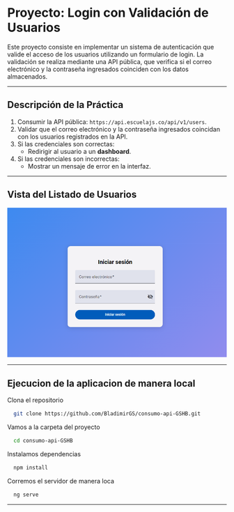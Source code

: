 # Proyecto: Login con Validación de Usuarios

Este proyecto consiste en implementar un sistema de autenticación que valide el acceso de los usuarios utilizando un formulario de login. La validación se realiza mediante una API pública, que verifica si el correo electrónico y la contraseña ingresados coinciden con los datos almacenados.

---

## Descripción de la Práctica

1. Consumir la API pública: `https://api.escuelajs.co/api/v1/users`.
2. Validar que el correo electrónico y la contraseña ingresados coincidan con los usuarios registrados en la API.
3. Si las credenciales son correctas:
   - Redirigir al usuario a un **dashboard**.
4. Si las credenciales son incorrectas:
   - Mostrar un mensaje de error en la interfaz.

---

## Vista del Listado de Usuarios

![Tabla de Usuarios](public/image/login.png)

---

## Ejecucion de la aplicacion de manera local

Clona el repositorio

```bash
  git clone https://github.com/BladimirGS/consumo-api-GSHB.git
```

Vamos a la carpeta del proyecto

```bash
  cd consumo-api-GSHB
```

Instalamos dependencias

```bash
  npm install
```

Corremos el servidor de manera loca

```bash
  ng serve
```

---

